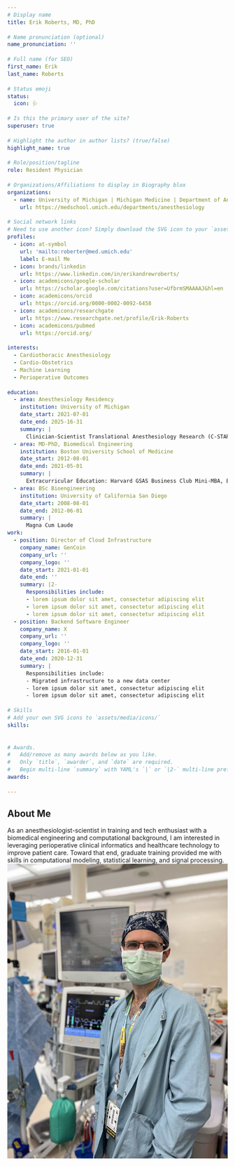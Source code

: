 ```yaml
---
# Display name
title: Erik Roberts, MD, PhD

# Name pronunciation (optional)
name_pronunciation: ''

# Full name (for SEO)
first_name: Erik
last_name: Roberts

# Status emoji
status:
  icon: 🩺

# Is this the primary user of the site?
superuser: true

# Highlight the author in author lists? (true/false)
highlight_name: true

# Role/position/tagline
role: Resident Physician

# Organizations/Affiliations to display in Biography blox
organizations:
  - name: University of Michigan | Michigan Medicine | Department of Anesthesiology
    url: https://medschool.umich.edu/departments/anesthesiology

# Social network links
# Need to use another icon? Simply download the SVG icon to your `assets/media/icons/` folder.
profiles:
  - icon: at-symbol
    url: 'mailto:roberter@med.umich.edu'
    label: E-mail Me
  - icon: brands/linkedin
    url: https://www.linkedin.com/in/erikandrewroberts/
  - icon: academicons/google-scholar
    url: https://scholar.google.com/citations?user=UfbrmSMAAAAJ&hl=en
  - icon: academicons/orcid
    url: https://orcid.org/0000-0002-0092-6458
  - icon: academicons/researchgate
    url: https://www.researchgate.net/profile/Erik-Roberts
  - icon: academicons/pubmed
    url: https://orcid.org/

interests:
  - Cardiothoracic Anesthesiology
  - Cardio-Obstetrics
  - Machine Learning
  - Perioperative Outcomes

education:
  - area: Anesthesiology Residency
    institution: University of Michigan
    date_start: 2021-07-01
    date_end: 2025-16-31
    summary: |
      Clinician-Scientist Translational Anesthesiology Research (C-STAR) Track
  - area: MD-PhD, Biomedical Engineering
    institution: Boston University School of Medicine
    date_start: 2012-08-01
    date_end: 2021-05-01
    summary: |
      Extracurricular Education: Harvard GSAS Business Club Mini-MBA, Boston University Startup Bootcamp, Global Health Elective, Spectrum of Physician Advocacy Elective, Toastmasters Public Speaking Club
  - area: BSc Bioengineering
    institution: University of California San Diego
    date_start: 2008-08-01
    date_end: 2012-06-01
    summary: |
      Magna Cum Laude
work:
  - position: Director of Cloud Infrastructure
    company_name: GenCoin
    company_url: ''
    company_logo: ''
    date_start: 2021-01-01
    date_end: ''
    summary: |2-
      Responsibilities include:
      - lorem ipsum dolor sit amet, consectetur adipiscing elit
      - lorem ipsum dolor sit amet, consectetur adipiscing elit
      - lorem ipsum dolor sit amet, consectetur adipiscing elit
  - position: Backend Software Engineer
    company_name: X
    company_url: ''
    company_logo: ''
    date_start: 2016-01-01
    date_end: 2020-12-31
    summary: |
      Responsibilities include:
      - Migrated infrastructure to a new data center
      - lorem ipsum dolor sit amet, consectetur adipiscing elit
      - lorem ipsum dolor sit amet, consectetur adipiscing elit

# Skills
# Add your own SVG icons to `assets/media/icons/`
skills:


# Awards.
#   Add/remove as many awards below as you like.
#   Only `title`, `awarder`, and `date` are required.
#   Begin multi-line `summary` with YAML's `|` or `|2-` multi-line prefix and indent 2 spaces below.
awards:
 
---
```


## About Me

As an anesthesiologist-scientist in training and tech enthusiast with a biomedical engineering and computational background, I am interested in leveraging perioperative clinical informatics and healthcare technology to improve patient care. Toward that end, graduate training provided me with skills in computational modeling, statistical learning, and signal processing.
![erikOR](/assets/media/er_OR.jpg)